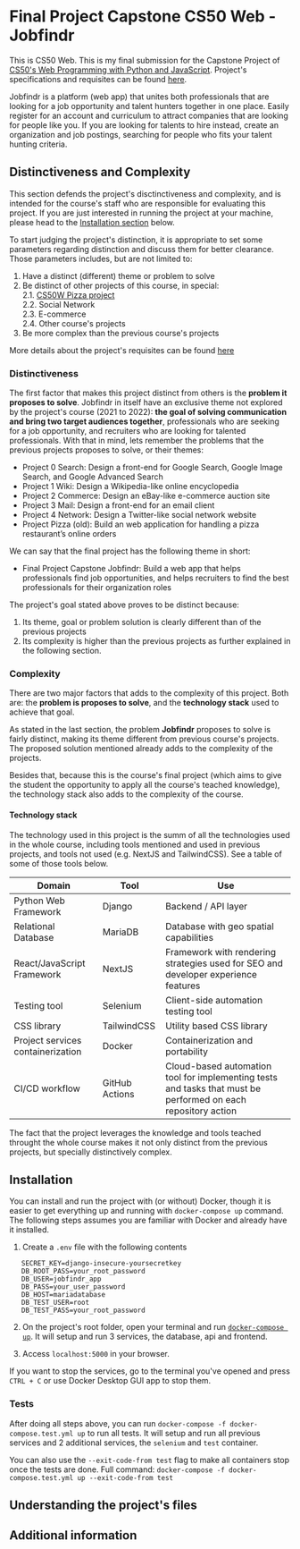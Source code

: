 # Final Project Capstone CS50 Web - Jobfindr

This is CS50 Web. This is my final submission for the Capstone Project of [CS50's Web Programming with Python and JavaScript](https://cs50.harvard.edu/web/2020/). Project's specifications and requisites can be found [here](https://cs50.harvard.edu/web/2020/projects/final/capstone/).

Jobfindr is a platform (web app) that unites both professionals that are looking for a job opportunity and talent hunters together in one place. Easily register for an account and curriculum to attract companies that are looking for people like you. If you are looking for talents to hire instead, create an organization and job postings, searching for people who fits your talent hunting criteria.

## Distinctiveness and Complexity

This section defends the project's disctinctiveness and complexity, and is intended for the course's staff who are responsible for evaluating this project. If you are just interested in running the project at your machine, please head to the [Installation section](#installation) below.

To start judging the project's distinction, it is appropriate to set some parameters regarding distinction and discuss them for better clearance. Those parameters includes, but are not limited to:

1. Have a distinct (different) theme or problem to solve
2. Be distinct of other projects of this course, in special:  
   2.1.  [CS50W Pizza project](https://docs.cs50.net/web/2020/x/projects/3/project3.html)  
   2.2. Social Network  
   2.3. E-commerce  
   2.4. Other course's projects  
3. Be more complex than the previous course's projects

More details about the project's requisites can be found [here](https://cs50.harvard.edu/web/2020/projects/final/capstone/#requirements)

### Distinctiveness


The first factor that makes this project distinct from others is the **problem it proposes to solve**. Jobfindr in itself have an exclusive theme not explored by the project's course (2021 to 2022): **the goal of solving communication and bring two target audiences together**, professionals who are seeking for a job opportunity, and recruiters who are looking for talented professionals. With that in mind, lets remember the problems that the previous projects proposes to solve, or their themes:

- Project 0 Search: Design a front-end for Google Search, Google Image Search, and Google Advanced Search
- Project 1 Wiki: Design a Wikipedia-like online encyclopedia
- Project 2 Commerce: Design an eBay-like e-commerce auction site
- Project 3 Mail: Design a front-end for an email client
- Project 4 Network: Design a Twitter-like social network website
- Project Pizza (old): Build an web application for handling a pizza restaurant’s online orders

We can say that the final project has the following theme in short:

- Final Project Capstone Jobfindr: Build a web app that helps professionals find job opportunities, and helps recruiters to find the best professionals for their organization roles

The project's goal stated above proves to be distinct because:

1. Its theme, goal or problem solution is clearly different than of the previous projects
2. Its complexity is higher than the previous projects as further explained in the following section.

### Complexity

There are two major factors that adds to the complexity of this project. Both are: the **problem is proposes to solve**, and the **technology stack** used to achieve that goal.

As stated in the last section, the problem **Jobfindr** proposes to solve is fairly distinct, making its theme different from previous course's projects. The proposed solution mentioned already adds to the complexity of the projects.

Besides that, because this is the course's final project (which aims to give the student the opportunity to apply all the course's teached knowledge), the technology stack also adds to the complexity of the course.

#### Technology stack

The technology used in this project is the summ of all the technologies used in the whole course, including tools mentioned and used in previous projects, and tools not used (e.g. NextJS and TailwindCSS). See a table of some of those tools below.

| Domain | Tool | Use |
| --- | --- | --- |
| Python Web Framework | Django | Backend / API layer |
| Relational Database | MariaDB | Database with geo spatial capabilities |
| React/JavaScript Framework | NextJS | Framework with rendering strategies used for SEO and developer experience features |
| Testing tool  | Selenium | Client-side automation testing tool |
| CSS library | TailwindCSS | Utility based CSS library |
| Project services containerization | Docker | Containerization and portability |
| CI/CD workflow | GitHub Actions | Cloud-based automation tool for implementing tests and tasks that must be performed on each repository action |

The fact that the project leverages the knowledge and tools teached throught the whole course makes it not only distinct from the previous projects, but specially distinctively complex.

## Installation

You can install and run the project with (or without) Docker, though it is easier to get everything up and running with `docker-compose up` command. The following steps assumes you are familiar with Docker and already have it installed.

1. Create a `.env` file with the following contents

```
   SECRET_KEY=django-insecure-yoursecretkey
   DB_ROOT_PASS=your_root_password
   DB_USER=jobfindr_app
   DB_PASS=your_user_password
   DB_HOST=mariadatabase
   DB_TEST_USER=root
   DB_TEST_PASS=your_root_password
```

2. On the project's root folder, open your terminal and run [`docker-compose up`](docker-compose.yml). It will setup and run 3 services, the database, api and frontend.

3. Access `localhost:5000` in your browser.

If you want to stop the services, go to the terminal you've opened and press `CTRL + C` or use Docker Desktop GUI app to stop them.

### Tests

After doing all steps above, you can run `docker-compose -f docker-compose.test.yml up` to run all tests. It will setup and run all previous services and 2 additional services, the `selenium` and `test` container.

You can also use the `--exit-code-from test` flag to make all containers stop once the tests are done. Full command: `docker-compose -f docker-compose.test.yml up --exit-code-from test`

## Understanding the project's files

## Additional information
